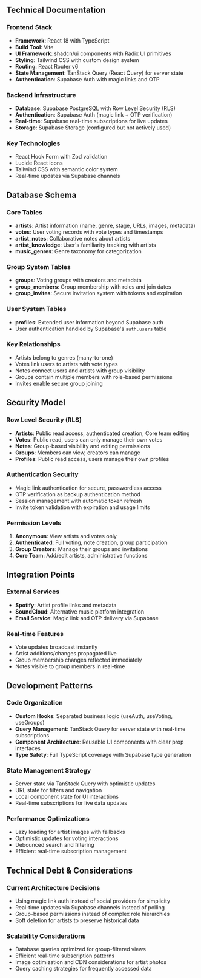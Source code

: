 
## Technical Documentation

### Frontend Stack
- **Framework**: React 18 with TypeScript
- **Build Tool**: Vite
- **UI Framework**: shadcn/ui components with Radix UI primitives
- **Styling**: Tailwind CSS with custom design system
- **Routing**: React Router v6
- **State Management**: TanStack Query (React Query) for server state
- **Authentication**: Supabase Auth with magic links and OTP

### Backend Infrastructure
- **Database**: Supabase PostgreSQL with Row Level Security (RLS)
- **Authentication**: Supabase Auth (magic link + OTP verification)
- **Real-time**: Supabase real-time subscriptions for live updates
- **Storage**: Supabase Storage (configured but not actively used)

### Key Technologies
- React Hook Form with Zod validation
- Lucide React icons
- Tailwind CSS with semantic color system
- Real-time updates via Supabase channels

## Database Schema

### Core Tables
- **artists**: Artist information (name, genre, stage, URLs, images, metadata)
- **votes**: User voting records with vote types and timestamps
- **artist_notes**: Collaborative notes about artists
- **artist_knowledge**: User's familiarity tracking with artists
- **music_genres**: Genre taxonomy for categorization

### Group System Tables
- **groups**: Voting groups with creators and metadata
- **group_members**: Group membership with roles and join dates
- **group_invites**: Secure invitation system with tokens and expiration

### User System Tables
- **profiles**: Extended user information beyond Supabase auth
- User authentication handled by Supabase's `auth.users` table

### Key Relationships
- Artists belong to genres (many-to-one)
- Votes link users to artists with vote types
- Notes connect users and artists with group visibility
- Groups contain multiple members with role-based permissions
- Invites enable secure group joining

## Security Model

### Row Level Security (RLS)
- **Artists**: Public read access, authenticated creation, Core team editing
- **Votes**: Public read, users can only manage their own votes  
- **Notes**: Group-based visibility and editing permissions
- **Groups**: Members can view, creators can manage
- **Profiles**: Public read access, users manage their own profiles

### Authentication Security
- Magic link authentication for secure, passwordless access
- OTP verification as backup authentication method
- Session management with automatic token refresh
- Invite token validation with expiration and usage limits

### Permission Levels
1. **Anonymous**: View artists and votes only
2. **Authenticated**: Full voting, note creation, group participation
3. **Group Creators**: Manage their groups and invitations
4. **Core Team**: Add/edit artists, administrative functions

## Integration Points

### External Services
- **Spotify**: Artist profile links and metadata
- **SoundCloud**: Alternative music platform integration
- **Email Service**: Magic link and OTP delivery via Supabase

### Real-time Features
- Vote updates broadcast instantly
- Artist additions/changes propagated live
- Group membership changes reflected immediately
- Notes visible to group members in real-time

## Development Patterns

### Code Organization
- **Custom Hooks**: Separated business logic (useAuth, useVoting, useGroups)
- **Query Management**: TanStack Query for server state with real-time subscriptions
- **Component Architecture**: Reusable UI components with clear prop interfaces
- **Type Safety**: Full TypeScript coverage with Supabase type generation

### State Management Strategy
- Server state via TanStack Query with optimistic updates
- URL state for filters and navigation
- Local component state for UI interactions
- Real-time subscriptions for live data updates

### Performance Optimizations
- Lazy loading for artist images with fallbacks
- Optimistic updates for voting interactions
- Debounced search and filtering
- Efficient real-time subscription management

## Technical Debt & Considerations

### Current Architecture Decisions
- Using magic link auth instead of social providers for simplicity
- Real-time updates via Supabase channels instead of polling
- Group-based permissions instead of complex role hierarchies
- Soft deletion for artists to preserve historical data

### Scalability Considerations
- Database queries optimized for group-filtered views
- Efficient real-time subscription patterns
- Image optimization and CDN considerations for artist photos
- Query caching strategies for frequently accessed data